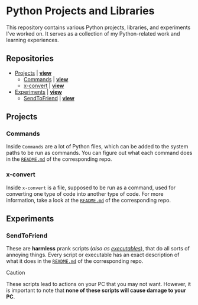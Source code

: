 # Python Projects and Libraries
This repository contains various Python projects, libraries, and experiments I've worked on. It serves as a collection of my Python-related work and learning experiences.


## Repositories
* [Projects](#projects) | **[view](./Projects)**
  * [Commands](#commands) | **[view](./Projects/Commands)**
  * [x-convert](#x-convert) | **[view](./Projects/x-convert)**
* [Experiments](#experiments) | **[view](./Experiments)**
  * [SendToFriend](#sendtofriend) | **[view](./Experiments/SendToFriend)**


## Projects

### Commands
Inside `Commands` are a lot of Python files, which can be added to the system paths to be run as commands. You can figure out what each command does in the [`README.md`](./Projects/Commands/README.md) of the corresponding repo.

### x-convert
Inside `x-convert` is a file, supposed to be run as a command, used for converting one type of code into another type of code. For more information, take a look at the [`README.md`](./Projects/x-convert/README.md) of the corresponding repo.


## Experiments

### SendToFriend
These are **harmless** prank scripts (*also as [executables](./Experiments/SendToFriend/executables)*), that do all sorts of annoying things.
Every script or executable has an exact description of what it does in the [`README.md`](./Experiments/SendToFriend/README.md) of the corresponding repo.
> [!CAUTION]
> These scripts lead to actions on your PC that you may not want.
> However, it is important to note that **none of these scripts will cause damage to your PC**.
